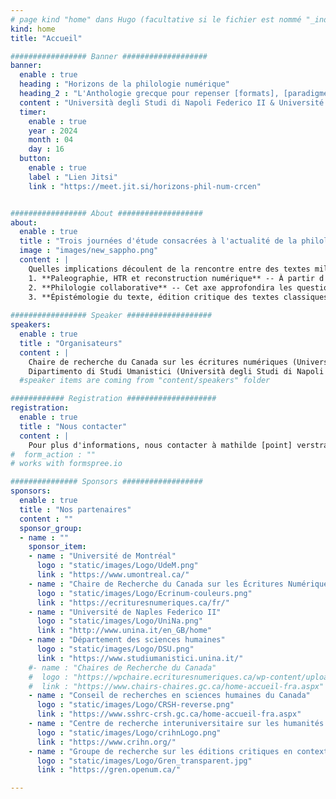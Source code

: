 ```yaml
---
# page kind "home" dans Hugo (facultative si le fichier est nommé "_index.md")
kind: home
title: "Accueil"

################# Banner ###################
banner:
  enable : true
  heading : "Horizons de la philologie numérique"
  heading_2 : "L'Anthologie grecque pour repenser [formats], [paradigmes] et [collaboration]"
  content : "Università degli Studi di Napoli Federico II & Université de Montréal, 16-18 avril 2024"
  timer:
    enable : true
    year : 2024
    month : 04
    day : 16
  button:
    enable : true
    label : "Lien Jitsi"
    link : "https://meet.jit.si/horizons-phil-num-crcen"


################# About ###################
about:
  enable : true
  title : "Trois journées d'étude consacrées à l'actualité de la philologie à l'ère du numérique, à partir de l'*Anthologie grecque*"
  image : "images/new_sappho.png"
  content : | 
    Quelles implications découlent de la rencontre entre des textes millénaires et des environnements numériques complexes ? Comment devrions-nous traiter les données engendrées par les projets issus des Digital Classics ? Comment pouvons-nous envisager leur structuration pour les rendre accessibles, les valoriser et les réutiliser ? Ces questions constituent le cœur des trois journées d'étude « Horizons de la philologie numérique. L’*Anthologie grecque* pour repenser formats, paradigmes et collaboration » (16-18 avril 2024, Università degli Studi di Napoli Federico II & Université de Montréal). L’objectif de cet événement est d’engager réflexions et discussions sur les fondements épistémologiques des projets d'édition ou d'étude de textes classiques à l'ère numérique, questionnant notamment les choix et utilisations d'outils particuliers, la mise en œuvre de la collaboration, la gestion des données, etc. Cette rencontre se concentrera sur l'étude de cas de l’*Anthologie grecque*, permettant de valoriser la plateforme et les données issues du projet d'[édition numérique et collaborative de l’*Anthologie grecque*](https://anthologiagraeca.org), mené à la Chaire de Recherche du Canada sur les Écritures Numériques depuis 2014. Chaque journée sera dédiée à un des trois axes de l'événement ; les matinées seront dédiées à des conférences et les après-midi à des ateliers pratiques permettant d’explorer concrètement les concepts discutés et d’appliquer certaines des méthodologies présentées.
    1. **Paleographie, HTR et reconstruction numérique** -- À partir d'études de cas, utilisant la reconnaissance de l'écriture manuscrite (HTR), la reconstruction numérique en passant par différentes applications d'intelligence artificielle, cet axe analysera les différentes méthodologies et utilisations pouvant être faites des récentes avancées techniques offrant de nouvelles perspectives pour la préservation et la compréhension du patrimoine classique.
    2. **Philologie collaborative** -- Cet axe approfondira les questionnements épistémologiques issus des projets collaboratifs faisant appel au domaine des humanités numériques. Il mettra en avant les collaborations interdisciplinaires en analysant comment celles-ci façonnent notre compréhension des textes anciens à l'ère numérique. En examinant les dynamiques de collaboration, cet axe explorera comment les approches plurielles enrichissent la recherche, ouvrant ainsi de nouvelles perspectives et méthodologies pour aborder et interpréter les sources anciennes. 
    3. **Épistémologie du texte, édition critique des textes classiques** -- Cet axe approfondira les questionnements épistémologiques liés aux choix techniques effectués dans le cadre des éditions de textes classiques. En mettant l'accent sur l'édition critique, il explorera comment ces choix méthodologiques influencent notre compréhension et notre interprétation des textes anciens, examinant comment les décisions éditoriales impactent la transmission, la préservation et la perception des œuvres classiques.
    
################# Speaker ###################
speakers:
  enable : true
  title : "Organisateurs"
  content : | 
    Chaire de recherche du Canada sur les écritures numériques (Université de Montréal)  
    Dipartimento di Studi Umanistici (Università degli Studi di Napoli Federico II) 
  #speaker items are coming from "content/speakers" folder

############ Registration ####################
registration:
  enable : true
  title : "Nous contacter"
  content : |
    Pour plus d'informations, nous contacter à mathilde [point] verstraete [arobase] umontreal [point] ca.
#  form_action : "" 
# works with formspree.io

############### Sponsors ##################
sponsors:
  enable : true
  title : "Nos partenaires"
  content : ""
  sponsor_group:
  - name : ""
    sponsor_item:
    - name : "Université de Montréal" 
      logo : "static/images/Logo/UdeM.png" 
      link : "https://www.umontreal.ca/"
    - name : "Chaire de Recherche du Canada sur les Écritures Numériques"
      logo : "static/images/Logo/Ecrinum-couleurs.png"
      link : "https://ecrituresnumeriques.ca/fr/"
    - name : "Université de Naples Federico II" 
      logo : "static/images/Logo/UniNa.png" 
      link : "http://www.unina.it/en_GB/home"
    - name : "Département des sciences humaines" 
      logo : "static/images/Logo/DSU.png" 
      link : "https://www.studiumanistici.unina.it/"
    #- name : "Chaires de Recherche du Canada"
    #  logo : "https://wpchaire.ecrituresnumeriques.ca/wp-content/uploads/2018/07/Chaire-canada-768x358.png"
    #  link : "https://www.chairs-chaires.gc.ca/home-accueil-fra.aspx"
    - name : "Conseil de recherches en sciences humaines du Canada"
      logo : "static/images/Logo/CRSH-reverse.png"
      link : "https://www.sshrc-crsh.gc.ca/home-accueil-fra.aspx"
    - name : "Centre de recherche interuniversitaire sur les humanités numériques"
      logo : "static/images/Logo/crihnLogo.png"
      link : "https://www.crihn.org/"
    - name : "Groupe de recherche sur les éditions critiques en contexte numérique"
      logo : "static/images/Logo/Gren_transparent.jpg"
      link : "https://gren.openum.ca/"

---
```

